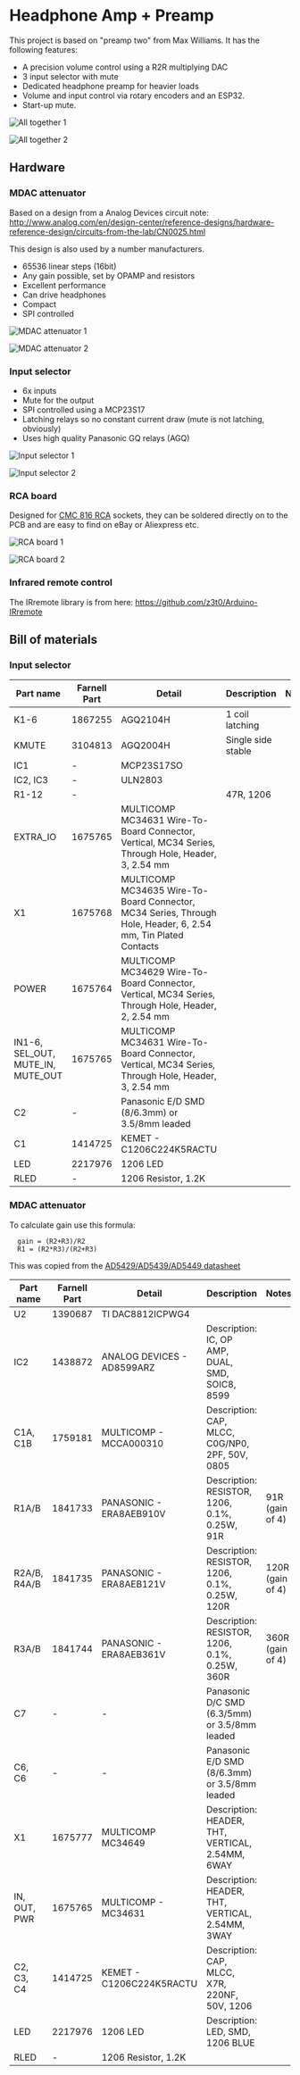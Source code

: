 # Headphone Amp + Preamp

This project is based on "preamp two" from Max Williams. It has the following features:

  * A precision volume control using a R2R multiplying DAC
  * 3 input selector with mute
  * Dedicated headphone preamp for heavier loads
  * Volume and input control via rotary encoders and an ESP32.
  * Start-up mute.

![All together 1](../master/images/all-together-1.jpg?raw=true)

![All together 2](../master/images/all-together-2.jpg?raw=true)

## Hardware

### MDAC attenuator

Based on a design from a Analog Devices circuit note: http://www.analog.com/en/design-center/reference-designs/hardware-reference-design/circuits-from-the-lab/CN0025.html

This design is also used by a number manufacturers.

  * 65536 linear steps (16bit)
  * Any gain possible, set by OPAMP and resistors
  * Excellent performance
  * Can drive headphones
  * Compact
  * SPI controlled

![MDAC attenuator 1](../master/images/mdac-attenuator-1.jpg?raw=true)

![MDAC attenuator 2](../master/images/mdac-attenuator-2.jpg?raw=true)

### Input selector

  * 6x inputs
  * Mute for the output
  * SPI controlled using a MCP23S17
  * Latching relays so no constant current draw (mute is not latching, obviously)
  * Uses high quality Panasonic GQ relays (AGQ)

![Input selector 1](../master/images/input-selector-1.jpg?raw=true)

![Input selector 2](../master/images/input-selector-2.jpg?raw=true)

### RCA board

Designed for [CMC 816 RCA](http://www.audio-cmc.com/rca-jacks/rca-jacks-p_29.html) sockets, they can be soldered directly on to the PCB and are easy to find on eBay or Aliexpress etc.

![RCA board 1](../master/images/rca-board-1.jpg?raw=true)

![RCA board 2](../master/images/rca-board-2.jpg?raw=true)

### Infrared remote control

The IRremote library is from here:
https://github.com/z3t0/Arduino-IRremote

## Bill of materials

### Input selector

| Part name                         | Farnell Part | Detail                                                                                                        | Description        | Notes | Quantity |
|-----------------------------------|--------------|---------------------------------------------------------------------------------------------------------------|--------------------|-------|----------|
| K1-6                              | 1867255      | AGQ2104H                                                                                                      | 1 coil latching    |       | 6        |
| KMUTE                             | 3104813      | AGQ2004H                                                                                                      | Single side stable |       | 1        |
| IC1                               | -            | MCP23S17SO                                                                                                    |                    |       | 1        |
| IC2, IC3                          | -            | ULN2803                                                                                                       |                    |       | 2        |
| R1-12                             | -            |                                                                                                               | 47R, 1206          |       | 12       |
| EXTRA_IO                          | 1675765      | MULTICOMP MC34631 Wire-To-Board Connector, Vertical, MC34 Series, Through Hole, Header, 3, 2.54 mm            |                    |       | 1        |
| X1                                | 1675768      | MULTICOMP MC34635 Wire-To-Board Connector, MC34 Series, Through Hole, Header, 6, 2.54 mm, Tin Plated Contacts |                    |       | 1        |
| POWER                             | 1675764      | MULTICOMP MC34629 Wire-To-Board Connector, Vertical, MC34 Series, Through Hole, Header, 2, 2.54 mm            |                    |       | 1        |
| IN1-6, SEL_OUT, MUTE_IN, MUTE_OUT | 1675765      | MULTICOMP MC34631 Wire-To-Board Connector, Vertical, MC34 Series, Through Hole, Header, 3, 2.54 mm            |                    |       | 9        |
| C2                                | -            | Panasonic E/D SMD (8/6.3mm) or 3.5/8mm leaded                                                                 |                    |       | 1        |
| C1                                | 1414725      | KEMET - C1206C224K5RACTU                                                                                      |                    |       | 1        |
| LED                               | 2217976      | 1206 LED                                                                                                      |                    |       | 1        |
| RLED                              | -            | 1206 Resistor, 1.2K                                                                                           |                    |       | 1        |

### MDAC attenuator

To calculate gain use this formula:

      gain = (R2+R3)/R2
      R1 = (R2*R3)/(R2+R3)

This was copied from the [AD5429/AD5439/AD5449 datasheet](http://www.analog.com/media/en/technical-documentation/data-sheets/AD5429_5439_5449.pdf)

| Part name    | Farnell Part | Detail                     | Description                                      | Notes            | Quantity |
|--------------|--------------|----------------------------|--------------------------------------------------|------------------|----------|
| U2           | 1390687      | TI DAC8812ICPWG4           |                                                  |                  | 1        |
| IC2          | 1438872      | ANALOG DEVICES - AD8599ARZ | Description: IC, OP AMP, DUAL, SMD, SOIC8, 8599  |                  | 1        |
| C1A, C1B     | 1759181      | MULTICOMP - MCCA000310     | Description: CAP, MLCC, C0G/NP0, 2PF, 50V, 0805  |                  | 2        |
| R1A/B        | 1841733      | PANASONIC - ERA8AEB910V    | Description: RESISTOR, 1206, 0.1%, 0.25W, 91R    | 91R (gain of 4)  | 2        |
| R2A/B, R4A/B | 1841735      | PANASONIC - ERA8AEB121V    | Description: RESISTOR, 1206, 0.1%, 0.25W, 120R   | 120R (gain of 4) | 4        |
| R3A/B        | 1841744      | PANASONIC - ERA8AEB361V    | Description: RESISTOR, 1206, 0.1%, 0.25W, 360R   | 360R (gain of 4) | 2        |
| C7           | -            | -                          | Panasonic D/C SMD (6.3/5mm) or 3.5/8mm leaded    |                  | 1        |
| C6, C6       | -            | -                          | Panasonic E/D SMD (8/6.3mm) or 3.5/8mm leaded    |                  | 2        |
| X1           | 1675777      | MULTICOMP MC34649          | Description: HEADER, THT, VERTICAL, 2.54MM, 6WAY |                  | 1        |
| IN, OUT, PWR | 1675765      | MULTICOMP - MC34631        | Description: HEADER, THT, VERTICAL, 2.54MM, 3WAY |                  | 3        |
| C2, C3, C4   | 1414725      | KEMET - C1206C224K5RACTU   | Description: CAP, MLCC, X7R, 220NF, 50V, 1206    |                  | 3        |
| LED          | 2217976      | 1206 LED                   | Description: LED, SMD, 1206 BLUE                 |                  | 1        |
| RLED         | -            | 1206 Resistor, 1.2K        |                                                  |                  | 1        |

